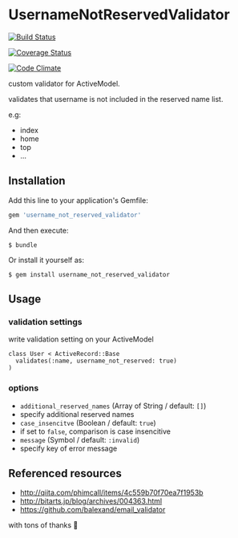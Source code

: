 # UsernameNotReservedValidator

[![Build Status](https://travis-ci.org/kwappa/username_not_reserved_validator.png)](https://travis-ci.org/kwappa/username_not_reserved_validator)

[![Coverage Status](https://coveralls.io/repos/kwappa/username_not_reserved_validator/badge.png?branch=master)](https://coveralls.io/r/kwappa/username_not_reserved_validator?branch=master)

[![Code Climate](https://codeclimate.com/github/kwappa/username_not_reserved_validator.png)](https://codeclimate.com/github/kwappa/username_not_reserved_validator)

custom validator for ActiveModel.

validates that username is not included in the reserved name list.

e.g:

* index
* home
* top
* ...

## Installation

Add this line to your application's Gemfile:

```ruby
gem 'username_not_reserved_validator'
```

And then execute:

    $ bundle

Or install it yourself as:

    $ gem install username_not_reserved_validator

## Usage

### validation settings

write validation setting on your ActiveModel


```
class User < ActiveRecord::Base
  validates(:name, username_not_reserved: true)
)
```

### options

* `additional_reserved_names` (Array of String / default: `[]`)
 * specify additional reserved names
* `case_insencitve` (Boolean / default: `true`)
 * if set to `false`, comparison is case insencitive
* `message` (Symbol / default: `:invalid`)
 * specify key of error message

## Referenced resources

* http://qiita.com/phimcall/items/4c559b70f70ea7f1953b
* http://bitarts.jp/blog/archives/004363.html
* https://github.com/balexand/email_validator

with tons of thanks :sushi:
